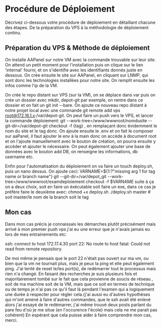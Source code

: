 # Procédure de Déploiement

Décrivez ci-dessous votre procédure de déploiement en détaillant chacune des étapes. De la préparation du VPS à la méthodologie de déploiement continu.

## Préparation du VPS & Méthode de déploiement

On installe AAPanel sur notre VM avec la commande trouvable sur leur site. On attend un petit moment pour l'installation puis on clique sur le lien 'internal' fourni, et on s'identifie avec les identifiants donnés juste en dessous.
On crée ensuite le site sur AAPanel, en cliquant sur LNMP, qui sont donc les technologies installées pour notre site.
On remplit ensuite les infos comme l'ip de la VM.

On crée le repo distant sur VPS (sur la VM), on se déplace dans var puis on crée un dossier avec mkdir, depot-git par exemple, on rentre dans ce dossier et on fait un git init --bare.
On ajoute ce nouveau repo distant à notre projet local avec une commande git remote add vps root@172.16.1.x:/var/depot-git.
On peut faire un push vers le VPS, et lancer la commande déploiement: git --work-tree=/www/wwwroot/nomdusite --git-dir=/var/depot-git checkout -f {tag} , en remplaçant donc évidemment le nom du site et le tag donc.
On ajoute ensuite le .env et on fait le composer sur aaPanel, il faut ajouter le env à la main donc on accède à document root et on l'ajoute manuellement avec le bouton de création, on pourra ensuite y accéder et ajouter le nécessaire.
On peut également ajouter une base de données avec le bouton add DB, on renseigne les informations, db username etc.

Enfin pour l'automatisation du déploiement on va faire un touch deploy.sh, puis un nano dessus. On ajoute ceci:
VARNAME=${1:?"missing arg 1 for tag name or branch name"}
git --git-dir=/var/depot_git --work-tree=/www/wwwroot/examdeploiement checkout -f $VARNAME
suite à ça on a deux choix, soit en faire un éxécutable soit faire un exe, dans ce cas je préfère faire le deuxième avec: chmod +x deploy.sh
./deploy.sh master # soit master/le nom de la branch soit le tag

## Mon cas

Dans mon cas précis je connaissais les démarches plutôt précisément mais arrivé à mon premier push vps j'ai eu une erreur que je n'avais jamais eu lors de mes entrainements etc:

ssh: connect to host 172.17.4.30 port 22: No route to host
fatal: Could not read from remote repository.

De moi même je pensais que le port 22 n'était pas ouvert sur ma vm, ou bien que la vm ne tournait plus, mais je peux la ping et elle peut également ping. J'ai tenté de reset le/les port(s), de redémarrer tout le processus mais rien n'a changé. En faisant des recherches je suis plusieurs fois et majoritairement tombé sur le fait que cela provienne de soucis de réseau , soit de ma machine soit de la VM, mais que ce soit en termes de technique ou de temps je n'ai pas ce qu'il faut là pendant l'examen qui a logiquement une durée à respecter pour régler cela.(j'ai aussi eu d'autres hypothèses qui m'ont amené à faire d'autres commandes, que le ssh avait été enlevé alors j'ai essayé de le redémarrer, j'ai même trouvé deux posts parlant du pare feu d'où je me situe (en l'occurence l'école) mais cela ne me parait pas cohérent)
En espérant que cela puisse aider à faire comprendre mon cas, merci.
